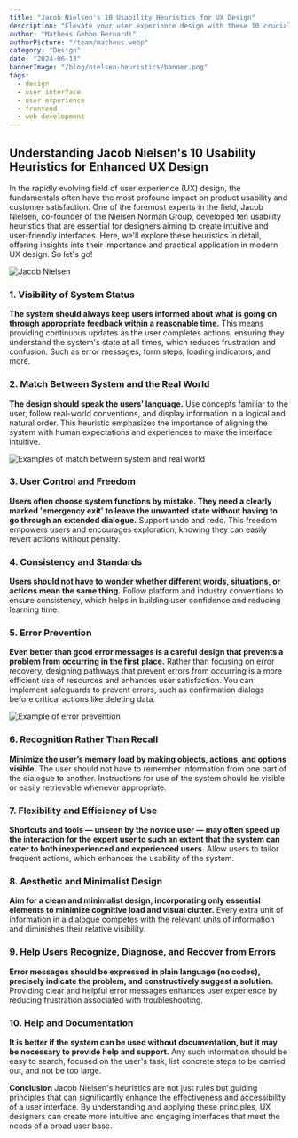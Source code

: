 ```yaml
---
title: "Jacob Nielsen's 10 Usability Heuristics for UX Design"
description: "Elevate your user experience design with these 10 crucial principles! Take a look to dive deeper into each heuristic and learn more about User Experience."
author: "Matheus Gobbo Bernardi"
authorPicture: "/team/matheus.webp"
category: "Design"
date: "2024-06-13"
bannerImage: "/blog/nielsen-heuristics/banner.png"
tags:
  - design
  - user interface
  - user experience
  - frontend
  - web development
---
```


## Understanding Jacob Nielsen's 10 Usability Heuristics for Enhanced UX Design

In the rapidly evolving field of user experience (UX) design, the fundamentals often have the most profound impact on product usability and customer satisfaction. One of the foremost experts in the field, Jacob Nielsen, co-founder of the Nielsen Norman Group, developed ten usability heuristics that are essential for designers aiming to create intuitive and user-friendly interfaces. Here, we'll explore these heuristics in detail, offering insights into their importance and practical application in modern UX design. So let's go!

![Jacob Nielsen](/blog/nielsen-heuristics/blockquote.webp "Jacob Nielsen")

### 1. Visibility of System Status

**The system should always keep users informed about what is going on through appropriate feedback within a reasonable time.** This means providing continuous updates as the user completes actions, ensuring they understand the system's state at all times, which reduces frustration and confusion. Such as error messages, form steps, loading indicators, and more.

### 2. Match Between System and the Real World

**The design should speak the users’ language.** Use concepts familiar to the user, follow real-world conventions, and display information in a logical and natural order. This heuristic emphasizes the importance of aligning the system with human expectations and experiences to make the interface intuitive.

![Examples of match between system and real world](/blog/nielsen-heuristics/2.webp "Examples of match between system and real world")

### 3. User Control and Freedom

**Users often choose system functions by mistake. They need a clearly marked 'emergency exit' to leave the unwanted state without having to go through an extended dialogue.** Support undo and redo. This freedom empowers users and encourages exploration, knowing they can easily revert actions without penalty.

### 4. Consistency and Standards

**Users should not have to wonder whether different words, situations, or actions mean the same thing.** Follow platform and industry conventions to ensure consistency, which helps in building user confidence and reducing learning time.

### 5. Error Prevention

**Even better than good error messages is a careful design that prevents a problem from occurring in the first place.** Rather than focusing on error recovery, designing pathways that prevent errors from occurring is a more efficient use of resources and enhances user satisfaction. You can implement safeguards to prevent errors, such as confirmation dialogs before critical actions like deleting data.

![Example of error prevention](/blog/nielsen-heuristics/5.gif "Example of error prevention")

### 6. Recognition Rather Than Recall

**Minimize the user’s memory load by making objects, actions, and options visible.** The user should not have to remember information from one part of the dialogue to another. Instructions for use of the system should be visible or easily retrievable whenever appropriate.

### 7. Flexibility and Efficiency of Use

**Shortcuts and tools — unseen by the novice user — may often speed up the interaction for the expert user to such an extent that the system can cater to both inexperienced and experienced users.** Allow users to tailor frequent actions, which enhances the usability of the system.

### 8. Aesthetic and Minimalist Design

**Aim for a clean and minimalist design, incorporating only essential elements to minimize cognitive load and visual clutter.** Every extra unit of information in a dialogue competes with the relevant units of information and diminishes their relative visibility.

### 9. Help Users Recognize, Diagnose, and Recover from Errors

**Error messages should be expressed in plain language (no codes), precisely indicate the problem, and constructively suggest a solution.** Providing clear and helpful error messages enhances user experience by reducing frustration associated with troubleshooting.

### 10. Help and Documentation

**It is better if the system can be used without documentation, but it may be necessary to provide help and support.** Any such information should be easy to search, focused on the user's task, list concrete steps to be carried out, and not be too large.

**Conclusion**
Jacob Nielsen's heuristics are not just rules but guiding principles that can significantly enhance the effectiveness and accessibility of a user interface. By understanding and applying these principles, UX designers can create more intuitive and engaging interfaces that meet the needs of a broad user base.
